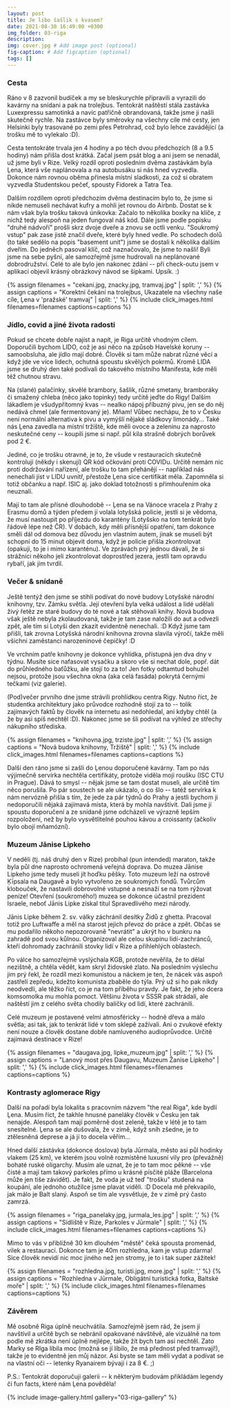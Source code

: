 ```yaml
---
layout: post
title: Je libo šašlik s kvasem?
date: 2021-08-30 16:49:00 +0300
img_folder: 03-riga
description: 
img: cover.jpg # Add image post (optional)
fig-caption: # Add figcaption (optional)
tags: []
---
```

### Cesta
Ráno v 8 zazvonil budíček a my se bleskurychle připravili a vyrazili do kavárny na snídani a pak na trolejbus. Tentokrát naštěstí stála zastávka Luxexpressu samotinká a navíc patřičně obrandovaná, takže jsme ji našli skutečně rychle. Na zastávce byly směrovky na všechny cíle mé cesty, jen Helsinki byly trasované po zemi přes Petrohrad, což bylo lehce zavádějící (a trošku mě to vylekalo :D).

Cesta tentokráte trvala jen 4 hodiny a po těch dvou předchozích (8 a 9.5 hodiny) nám přišla dost krátká. Začal jsem psát blog a ani jsem se nenadál, už jsme byli v Rize. Velký rozdíl oproti posledním dvěma zastávkám byla Ļena, která vše naplánovala a na autobusáku si nás hned vyzvedla. Dokonce nám rovnou oběma přinesla místní sladkosti, za což si obratem vyzvedla Studentskou pečeť, spousty Fidorek a Tatra Tea. 

Dalším rozdílem oproti předchozím dvěma destinacím bylo to, že jsme si nikde nemuseli nechávat kufry a mohli jet rovnou do Airbnb. Dostat se k nám však byla trošku taková únikovka: Začalo to několika boxíky na klíče, z nichž tedy alespoň na jeden fungoval náš kód. Dále jsme podle popisku "druhé nádvoří" prošli skrz dvoje dveře a znovu se octli venku. "Soukromý vstup" pak zase jistě značil dveře, které byly hned vedle. Po schodech dolů (to také sedělo na popis "basement unit") jsme se dostali k několika dalším dveřím. Do jedněch pasoval klíč, což naznačovalo, že jsme to našli! Byli jsme na sebe pyšní, ale samozřejmě jsme hudrovali na neplánované dobrodružství. Celé to ale bylo jen nakonec zdání -- při check-outu jsem v aplikaci objevil krásný obrázkový návod se šipkami. Upsík. :)

{% assign filenames = "cekani.jpg, znacky.jpg, tramvaj.jpg" | split: ',' %}
{% assign captions = "Korektní čekání na trolejbus, Ukazatele na všechny naše cíle, Ļena v 'pražské' tramvaj" | split: ',' %}
{% include click_images.html filenames=filenames captions=captions %}

### Jídlo, covid a jiné života radosti  
Pokud se chcete dobře najíst a napít, je Riga určitě vhodným cílem. Doporučili bychom LIDO, což je asi něco na způsob Havelské koruny -- samoobsluha, ale jídlo mají dobré. Člověk si tam může nabrat různé věcí a když jde ve více lidech, ochutná spoustu skvělých pokrmů. Kromě LIDA jsme se druhý den také podívali do takového místního Manifesta, kde měli též chutnou stravu.

Na (slané) palačinky, skvělé brambory, šašlik, různé smetany, bramboráky či smažený chleba (něco jako topinky) tedy určitě jeďte do Rigy! Dalším lákadlem je všudypřítomný kvas -- nealko nápoj příbuzný pivu, jen se do něj nedává chmel (ale fermentovaný je). Mňam! Vůbec nechápu, že to v Česku není normální alternativa k pivu a vymýšlí nějaké sládkovy limonády... Také nás Ļena zavedla na místní tržiště, kde měli ovoce a zeleninu za naprosto neskutečné ceny -- koupili jsme si např. půl kila strašně dobrých borůvek pod 2 €. 

Jediné, co je trošku otravné, je to, že všude v restauracích skutečně kontrolují (někdy i skenují) QR kód očkování proti COVIDu. Určitě nemám nic proti dodržování nařízení, ale trošku to tam přehánějí -- například nás nenechali jíst v LIDU uvnitř, přestože Ļena sice certifikát měla. Zapomněla si totiž občanku a např. ISIC aj. jako doklad totožnosti s přimhouřením oka neuznali.

Mají to tam ale přísné dlouhodobě -- Ļena se na Vánoce vracela z Prahy z Erasmu domů a týden předem jí volala lotyšská policie, jestli si je vědoma, že musí nastoupit po příjezdu do karantény (Lotyšsko na tom tenkrát bylo řádově lépe než ČR). V dobách, kdy měli přísnější opatření, tam dokonce směli dál od domova bez důvodu jen vlastním autem, jinak se museli být schopní do 15 minut objevit doma, když je policie přišla zkontrolovat (opakuji, to je i mimo karanténu). Ve zprávách prý jednou dávali, že si strážníci někoho jeli zkontrolovat doprostřed jezera, jestli tam opravdu rybaří, jak jim tvrdil.

### Večer & snídaně 
Ještě tentýž den jsme se stihli podívat do nové budovy Lotyšské národní knihovny, tzv. Zámku světla. Její otevření byla velká událost a lidé udělali živý řetěz ze staré budovy do té nové a tak stěhovali knihy. Nová budova však ještě nebyla zkolaudovaná, takže je tam zase naložili do aut a odvezli zpět, ale tím si Lotyši den zkazit evidentně nenechali. :D Když jsme tam přišli, tak zrovna Lotyšská národní knihovna zrovna slavila výročí, takže měli všichni zaměstanci narozeninové čepičky! :D

Ve vrchním patře knihovny je dokonce vyhlídka, přístupná jen dva dny v týdnu. Musíte sice nafasovat vysačku a skoro vše si nechat dole, popř. dát do průhledného baťůžku, ale stojí to za to! Jen fotky odtamtud bohužel nejsou, protože jsou všechna okna (aka celá fasáda) pokrytá černými tečkami (viz galerie).

(Pod)večer prvního dne jsme strávili prohlídkou centra Rigy. Nutno říct, že studentka architektury jako průvodce rozhodně stojí za to -- tolik zajímavých faktů by člověk na internetu asi nedohledal, ani kdyby chtěl (a že by asi spíš nechtěl :D). Nakonec jsme se šli podívat na výhled ze střechy nákupního střediska.

{% assign filenames = "knihovna.jpg, trziste.jpg" | split: ',' %}
{% assign captions = "Nová budova knihovny, Tržiště" | split: ',' %}
{% include click_images.html filenames=filenames captions=captions %}

Další den ráno jsme si zašli do Ļenou doporučené kavárny. Tam po nás výjimečně servírka nechtěla certifikáty, protože viděla moji roušku (ISC CTU in Prague). Dává to smysl -- nějak jsme se tam dostat museli, ale určitě tím něco porušila. Po pár soustech se ale ukázalo, o co šlo -- tatéž servírka k nám nervózně přišla s tím, že jede za pár týdnů do Prahy a jestli bychom ji nedoporučili nějaká zajímavá místa, která by mohla navštívit. Dali jsme jí spoustu doporučení a ze snídaně jsme odcházeli ve výrazně lepším rozpoložení, než by bylo vysvětlitelné pouhou kávou a croissanty (ačkoliv bylo obojí mňamózní). 

### Muzeum Jānise Lipkeho
V neděli (tj. náš druhý den v Rize) probíhal (pun intended) maraton, takže byla půl dne naprosto ochromená veřejná doprava. Do muzea Jānise Lipkeho jsme tedy museli jít hoďku pěšky. Toto muzeum leží na ostrově Ķīpsala na Daugavě a bylo vytvořeno ze soukromých fondů. Tvůrcům klobouček, že nastavili dobrovolné vstupné a nesnaží se na tom rýžovat peníze! Otevření (soukromého!) muzea se dokonce účastnil prezident Israele, neboť Jānis Lipke získal titul Spravedlivého mezi národy.

Jānis Lipke během 2. sv. války záchránil desítky Židů z ghetta. Pracoval totiž pro Luftwaffe a měl na starost jejich převoz do práce a zpět. Občas se mu podařilo někoho nepozorovaně "nevrátit" a ukrýt ho v bunkru na zahradě pod svou kůlnou. Organizoval ale celou skupinu lidí-zachránců, kteří dohromady zachránili stovky lidí v Rize a přihlehlých oblastech. 

Po válce ho samozřejmě vyslýchala KGB, protože nevěřila, že to dělal nezištně, a chtěla vědět, kam skryl židovské zlato. Na posledním výslechu jim prý řekl, že rozdíl mezi komunistou a náckem je ten, že nácek vás aspoň zastřelí zepředu, kdežto komunista zbaběle do týla. Prý už si ho pak nikdy neodvedli, ale těžko říct, co je na tom příběhu pravdy. Je fakt, že jeho dcera komsomolka mu mohla pomoct. Většinu života v SSSR pak strádali, ale naštěstí jim z celého světa chodily balíčky od lidí, které zachránili.

Celé muzeum je postavené velmi atmosféricky -- hodně dřeva a málo světla; asi tak, jak to tenkrát lidé v tom sklepě zažívali. Ani o zvukové efekty není nouze a člověk dostane dobře namluveného audioprůvodce. Určitě zajímavá destinace v Rize!

{% assign filenames = "daugava.jpg, lipke_muzeum.jpg" | split: ',' %}
{% assign captions = "Lanový most přes Daugavu, Muzeum Žanise Lipkeho" | split: ',' %}
{% include click_images.html filenames=filenames captions=captions %}

### Kontrasty aglomerace Rigy
Další na pořadí byla lokalita s pracovním názvem "the real Riga", kde bydlí Ļena. Musím říct, že takhle hnusné paneláky člověk v Česku jen tak nenajde. Alespoň tam mají poměrně dost zeleně, takže v létě je to tam snesitelné. Ļena se ale dušovala, že v zimě, když sníh zšedne, je to ztělesněná deprese a já jí to docela věřím...

Hned další zástávka (dokonce doslova) byla Jūrmala, město asi půl hodinky vlakem (25 km), ve kterém jsou volně rozmístěné luxusní vily pro (převážně) bohaté ruské oligarchy. Musím ale uznat, že je to tam moc pěkné -- vše čisté a mají tam takový parkoles přímo u krásné písčité pláže (Barcelona může jen tiše závidět). Je fakt, že voda je už teď "trošku" studená na koupání, ale jednoho otužilce jsme plavat viděli. :D Docela mě překvapilo, jak málo je Balt slaný. Aspoň se tím ale vysvětluje, že v zimě prý často zamrzá.

{% assign filenames = "riga_panelaky.jpg, jurmala_les.jpg" | split: ',' %}
{% assign captions = "Sídliště v Rize, Parkoles v Jūrmale" | split: ',' %}
{% include click_images.html filenames=filenames captions=captions %}

Mimo to vás v přibližně 30 km dlouhém "městě" čeká spousta promenád, vilek a restaurací. Dokonce tam je 40m rozhledna, kam je vstup zdarma! Sice člověk nevidí nic moc jiného než jen stromy, je to i tak super zážitek!

{% assign filenames = "rozhledna.jpg, turisti.jpg, more.jpg" | split: ',' %}
{% assign captions = "Rozhledna v Jūrmale, Obligátní turistická fotka, Baltské moře" | split: ',' %}
{% include click_images.html filenames=filenames captions=captions %}

### Závěrem
Mě osobně Riga úplně neuchvátila. Samozřejmě jsem rád, že jsem jí navštívil a určitě bych se nebránil opakované návštěvě, ale vizuálně na tom podle mě zkrátka není úplně nejlépe, takže žít bych tam asi nechtěl. Zato Marky se RIga líbila moc (možná se jí líbilo, že má přednost před tramvají!), takže je to evidentně jen můj názor. Asi byste se tam měli vydat a podívat se na vlastní oči -- letenky Ryanairem bývají i za 8 €. ;)

P.S.: Tentokrát doporučuji galerii -- k některým budovám přikládám legendy či fun facts, které nám Ļena pověděla!

{% include image-gallery.html gallery="03-riga-gallery" %}